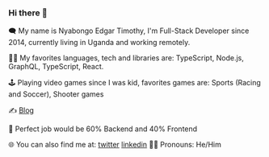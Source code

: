 ### Hi there 👋

<!--
**nyabongoedgar/nyabongoedgar** is a ✨ _special_ ✨ repository because its `README.md` (this file) appears on your GitHub profile.

Here are some ideas to get you started:

- 🔭 I’m currently working on ...
- 🌱 I’m currently learning ...
- 👯 I’m looking to collaborate on ...
- 🤔 I’m looking for help with ...
- 💬 Ask me about ...
- 📫 How to reach me: ...
- 😄 Pronouns: ...
- ⚡ Fun fact: ...
-->


🗨 My name is Nyabongo Edgar Timothy, I'm Full-Stack Developer since 2014, currently living in Uganda and working remotely.

👨‍💻 My favorites languages, tech and libraries are: TypeScript, Node.js, GraphQL, TypeScript, React.

🕹 Playing video games since I was kid, favorites games are: Sports (Racing and Soccer), Shooter games

✍ [Blog](https://medium.com/@nyabongoedgar)

🤩 Perfect job would be 60% Backend and 40% Frontend

🌐 You can also find me at:
[twitter](https://twitter.com/Prince_Nyabongo)
[linkedin](https://www.linkedin.com/in/timothy-nyabongo/)
🙋‍♂️ Pronouns: He/Him
